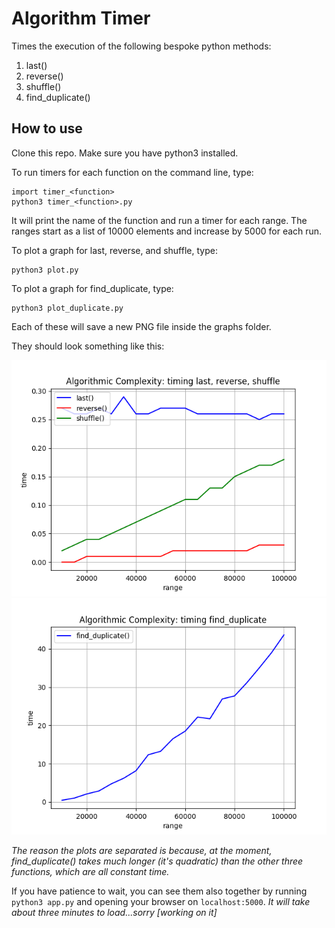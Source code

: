 # Algorithm Timer

Times the execution of the following bespoke python methods:

1. last()
2. reverse()
3. shuffle()
4. find_duplicate()

## How to use

Clone this repo. Make sure you have python3 installed.

To run timers for each function on the command line, type:

```
import timer_<function>
python3 timer_<function>.py
```

It will print the name of the function and run a timer for each range. The ranges start as a list of 10000 elements and increase by 5000 for each run.

To plot a graph for last, reverse, and shuffle, type:

```
python3 plot.py
```

To plot a graph for find_duplicate, type:

```
python3 plot_duplicate.py
```

Each of these will save a new PNG file inside the graphs folder.

They should look something like this:

![functions](algorithm-timer/graphs/last_reverse_shuffle_two.png)
![duplicate](algorithm-timer/graphs/find_duplicate_second_attempt.png)

_The reason the plots are separated is because, at the moment, find_duplicate() takes much longer (it's quadratic) than the other three functions, which are all constant time._

If you have patience to wait, you can see them also together by running `python3 app.py` and opening your browser on `localhost:5000`. _It will take about three minutes to load...sorry [working on it]_
